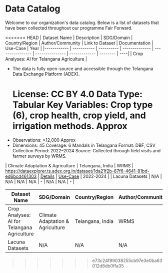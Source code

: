 
# Data Catalog

Welcome to our organization's data catalog. Below is a list of datasets that have been collected throughout our programme Fair Forward.

<<<<<<< HEAD
| Dataset Name | Description | SDG/Domain | Country/Region | Author/Community | Link to Dataset | Documentation | Use-Case | Year |
|------------ | ----------- | ---------- | -------------- | ---------------- | --------------- | ------------- | -------- | ----|
| Crop Analyses: AI for Telangana Agriculture | <ul><li>The data is fully open-source and accessible through the Telangana Data Exchange Platform (ADEX).

License: CC BY 4.0
Data Type: Tabular
Key Variables: Crop type (6), crop health, crop yield, and irrigation methods.
Approx</li><li>Observations: >12,000
Approx</li><li>Dimensions: 45
Coverage: 6 Mandals in Telangana
Format: DBF, CSV
Collection Period: 2022–2024
Source: Collected through field visits and farmer surveys by WRMS.</li></ul> | Climate Adaptation & Agriculture | Telangana, India | WRMS | https://dataexplorer.ts.adex.org.in/dataset/1da21f2b-87f6-4641-81bd-ed6bcd461303 | [Details](datasets-documentation/telangana_crop_data_documentation.md) | [Use-Case](use-case-one-pager/telangana_crop_data_use_case.md) | 2022-2024  |
| Lacuna Datasets | N/A | N/A | N/A | N/A | - | N/A | N/A | -  |
=======
| Dataset Name | SDG/Domain | Country/Region | Author/Community | Link | Documentation | Use-Case | Year |
|------------ | ---------- | -------------- | ---------------- | ---- | ------------- | -------- | ----|
| Crop Analyses: AI for Telangana Agriculture | Climate Adaptation & Agriculture | Telangana, India | WRMS | [Link](https://dataexplorer.ts.adex.org.in/dataset/1da21f2b-87f6-4641-81bd-ed6bcd461303) | [Details](datasets-documentation/telangana_crop_data_documentation.md) | [Use-Case](use-case-one-pager/telangana_crop_data_use_case.md) | 2022-2024  |
| Lacuna Datasets | N/A | N/A | N/A | [Link](-) | N/A | N/A | -  |
>>>>>>> e73c24f99038255cb97e3e0ba63012d8db0ffa35
